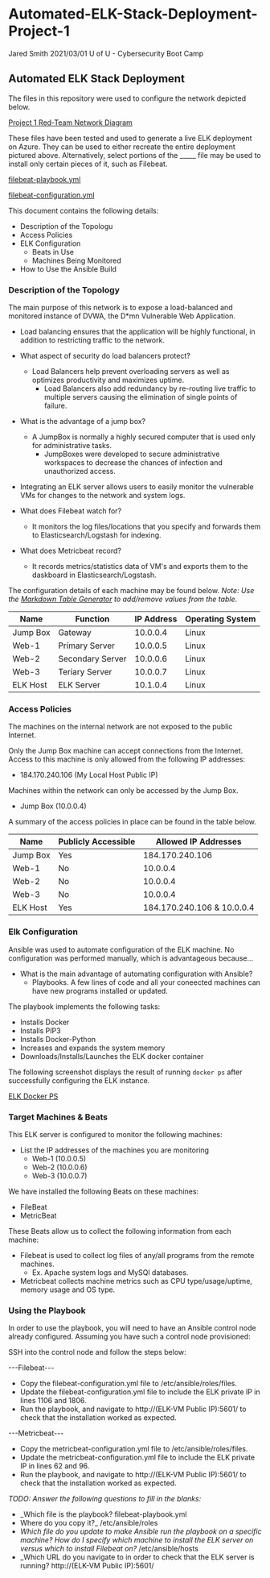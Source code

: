 # Automated-ELK-Stack-Deployment-Project-1

Jared Smith
2021/03/01
U of U - Cybersecurity Boot Camp

## Automated ELK Stack Deployment

The files in this repository were used to configure the network depicted below.

[Project 1 Red-Team Network Diagram](https://github.com/Horrizon8/UofU-BootCamp/blob/main/ELK%20Project/Diagrams/Diagram.png)

These files have been tested and used to generate a live ELK deployment on Azure. They can be used to either recreate the entire deployment pictured above. Alternatively, select portions of the _____ file may be used to install only certain pieces of it, such as Filebeat.

[filebeat-playbook.yml](https://github.com/Horrizon8/UofU-BootCamp/blob/main/ELK%20Project/Ansible/filebeat_playbook.yml)

[filebeat-configuration.yml](https://github.com/Horrizon8/UofU-BootCamp/blob/main/ELK%20Project/Ansible/filebeat-configuration.yml)

This document contains the following details:
- Description of the Topologu
- Access Policies
- ELK Configuration
  - Beats in Use
  - Machines Being Monitored
- How to Use the Ansible Build


### Description of the Topology

The main purpose of this network is to expose a load-balanced and monitored instance of DVWA, the D*mn Vulnerable Web Application.

- Load balancing ensures that the application will be highly functional, in addition to restricting traffic to the network.

- What aspect of security do load balancers protect? 
  - Load Balancers help prevent overloading servers as well as optimizes productivity and maximizes uptime. 
	- Load Balancers also add redundancy by re-routing live traffic to multiple servers causing the elimination of single points of failure.

- What is the advantage of a jump box?
  - A JumpBox is normally a highly secured computer that is used only for administrative tasks. 
	- JumpBoxes were developed to secure administrative workspaces to decrease the chances of infection and unauthorized access.

- Integrating an ELK server allows users to easily monitor the vulnerable VMs for changes to the network and system logs.
  
- What does Filebeat watch for?
  - It monitors the log files/locations that you specify and forwards them to Elasticsearch/Logstash for indexing.
 
- What does Metricbeat record?
  - It records metrics/statistics data of VM's and exports them to the daskboard in Elasticsearch/Logstash.

The configuration details of each machine may be found below.
_Note: Use the [Markdown Table Generator](http://www.tablesgenerator.com/markdown_tables) to add/remove values from the table_.

| Name     | Function | IP Address | Operating System |
|----------|----------|------------|------------------|
| Jump Box | Gateway  | 10.0.0.4   | Linux            |
| Web-1    | Primary Server | 10.0.0.5   | Linux            |
| Web-2    | Secondary Server | 10.0.0.6   | Linux            |
| Web-3    | Teriary Server | 10.0.0.7   | Linux            |
| ELK Host | ELK Server | 10.1.0.4 | Linux |
### Access Policies

The machines on the internal network are not exposed to the public Internet. 

Only the Jump Box machine can accept connections from the Internet. Access to this machine is only allowed from the following IP addresses:
- 184.170.240.106 (My Local Host Public IP)

Machines within the network can only be accessed by the Jump Box.
- Jump Box (10.0.0.4)

A summary of the access policies in place can be found in the table below.

| Name     | Publicly Accessible | Allowed IP Addresses |
|----------|---------------------|----------------------|
| Jump Box | Yes | 184.170.240.106 |
| Web-1    | No | 10.0.0.4 |
| Web-2    | No | 10.0.0.4 |
| Web-3    | No | 10.0.0.4 |
| ELK Host | Yes | 184.170.240.106 & 10.0.0.4 |

### Elk Configuration

Ansible was used to automate configuration of the ELK machine. No configuration was performed manually, which is advantageous because...

- What is the main advantage of automating configuration with Ansible?
	- Playbooks. A few lines of code and all your coneected machines can have new programs installed or updated.

The playbook implements the following tasks:

- Installs Docker
- Installs PIP3
- Installs Docker-Python
- Increases and expands the system memory
- Downloads/Installs/Launches the ELK docker container

The following screenshot displays the result of running `docker ps` after successfully configuring the ELK instance.

[ELK Docker PS](https://github.com/Horrizon8/UofU-BootCamp/blob/main/ELK%20Project/Images/docker_ps_output.png)

### Target Machines & Beats
This ELK server is configured to monitor the following machines:

- List the IP addresses of the machines you are monitoring
  - Web-1 (10.0.0.5)
  - Web-2 (10.0.0.6)
  - Web-3 (10.0.0.7)

We have installed the following Beats on these machines:
- FileBeat
- MetricBeat

These Beats allow us to collect the following information from each machine:
- Filebeat is used to collect log files of any/all programs from the remote machines.
	- Ex. Apache system logs and MySQl databases.	
- Metricbeat collects machine metrics such as CPU type/usage/uptime, memory usage and OS type.

### Using the Playbook
In order to use the playbook, you will need to have an Ansible control node already configured. Assuming you have such a control node provisioned: 

SSH into the control node and follow the steps below:

---Filebeat---

- Copy the filebeat-configuration.yml file to /etc/ansible/roles/files.
- Update the filebeat-configuration.yml file to include the ELK private IP in lines 1106 and 1806.
- Run the playbook, and navigate to http://(ELK-VM Public IP):5601/ to check that the installation worked as expected.

---Metricbeat---

- Copy the metricbeat-configuration.yml file to /etc/ansible/roles/files.
- Update the metricbeat-configuration.yml file to include the ELK private IP in lines 62 and 96.
- Run the playbook, and navigate to http://(ELK-VM Public IP):5601/ to check that the installation worked as expected.

_TODO: Answer the following questions to fill in the blanks:_
- _Which file is the playbook? filebeat-playbook.yml
- Where do you copy it?_ /etc/ansible/roles
- _Which file do you update to make Ansible run the playbook on a specific machine? How do I specify which machine to install the ELK server on versus which to install Filebeat on?_ /etc/ansible/hosts 
- _Which URL do you navigate to in order to check that the ELK server is running? http://(ELK-VM Public IP):5601/

